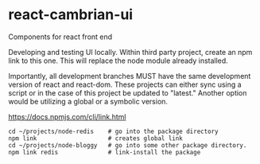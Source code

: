 # react-cambrian-ui
Components for react front end

Developing and testing UI locally. Within third party project, create an npm link to this one. This will replace the node module already installed. 

Importantly, all development branches MUST have the same development version of react and react-dom. These projects can either sync using a script or in the case of this project be updated to "latest." Another option would be utilizing a global or a symbolic version.   

https://docs.npmjs.com/cli/link.html
```
cd ~/projects/node-redis    # go into the package directory
npm link                    # creates global link
cd ~/projects/node-bloggy   # go into some other package directory.
npm link redis              # link-install the package
```
